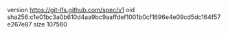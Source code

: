 version https://git-lfs.github.com/spec/v1
oid sha256:c1e01bc3a0b610d4aa9bc9aaffdef1001b0cf1696e4e09cd5dc164f57e267e87
size 107560
